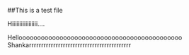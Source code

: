 ##This is a test file

Hiiiiiiiiiiiiiiiii....

Helloooooooooooooooooooooooooooooooooooooooooooo Shankarrrrrrrrrrrrrrrrrrrrrrrrrrrrrrrrrrrrrrrrrr



